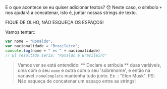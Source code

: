 E o que acontece se eu quiser adicionar textos? :hushed:
Neste caso, o símbolo `+` nos ajudará a concatenar, isto é, juntar nossas strings de texto.

FIQUE DE OLHO, NÃO ESQUEÇA OS ESPAÇOS!


Vamos tentar::

```javascript
var nome = "Ronaldo";
var nacionalidade = "Brasileiro";
console.log(nome + " es " + nacionalidade) 
// El resultado sería: "Ronaldo é Brasileiro"
```
> Vamos ver se está entendido: ** Declare e atribuia ** duas variáveis, uma com o seu `nome` e outra com o seu 'sobrenome', e então na variável` nomeCompleto` mantenha tudo junto. Ex .: "Elon Musk". PS: Não esqueça de concatenar um  espaço entre as strings!
